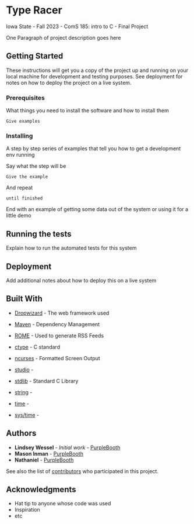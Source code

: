 # Type Racer
Iowa State - Fall 2023 - ComS 185: intro to C - Final Project

One Paragraph of project description goes here
## Getting Started

These instructions will get you a copy of the project up and running on your local machine for development and testing purposes. See deployment for notes on how to deploy the project on a live system.

### Prerequisites

What things you need to install the software and how to install them

```
Give examples
```

### Installing

A step by step series of examples that tell you how to get a development env running

Say what the step will be

```
Give the example
```

And repeat

```
until finished
```

End with an example of getting some data out of the system or using it for a little demo

## Running the tests

Explain how to run the automated tests for this system

## Deployment

Add additional notes about how to deploy this on a live system

## Built With

* [Dropwizard](http://www.dropwizard.io/1.0.2/docs/) - The web framework used
* [Maven](https://maven.apache.org/) - Dependency Management
* [ROME](https://rometools.github.io/rome/) - Used to generate RSS Feeds

* [ctype](https://cplusplus.com/reference/cctype/) - C standard 
* [ncurses](https://invisible-island.net/ncurses/announce.html) - Formatted Screen Output
* [studio]() -
* [stdlib]() - Standard C Library
* [string]() -  
* [time]() - 
* [sys/time]() -

## Authors

* **Lindsey Wessel** - *Initial work* - [PurpleBooth](https://github.com/PurpleBooth)
* **Mason Inman** - [PurpleBooth](https://github.com/PurpleBooth)
* **Nathaniel** - [PurpleBooth](https://github.com/PurpleBooth)

See also the list of [contributors](https://github.com/your/project/contributors) who participated in this project.

## Acknowledgments

* Hat tip to anyone whose code was used
* Inspiration
* etc

